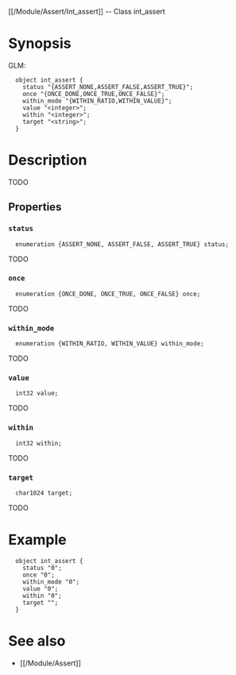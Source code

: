 [[/Module/Assert/Int_assert]] -- Class int_assert

# Synopsis
GLM:
~~~
  object int_assert {
    status "{ASSERT_NONE,ASSERT_FALSE,ASSERT_TRUE}";
    once "{ONCE_DONE,ONCE_TRUE,ONCE_FALSE}";
    within_mode "{WITHIN_RATIO,WITHIN_VALUE}";
    value "<integer>";
    within "<integer>";
    target "<string>";
  }
~~~

# Description

TODO

## Properties

### `status`
~~~
  enumeration {ASSERT_NONE, ASSERT_FALSE, ASSERT_TRUE} status;
~~~

TODO

### `once`
~~~
  enumeration {ONCE_DONE, ONCE_TRUE, ONCE_FALSE} once;
~~~

TODO

### `within_mode`
~~~
  enumeration {WITHIN_RATIO, WITHIN_VALUE} within_mode;
~~~

TODO

### `value`
~~~
  int32 value;
~~~

TODO

### `within`
~~~
  int32 within;
~~~

TODO

### `target`
~~~
  char1024 target;
~~~

TODO

# Example

~~~
  object int_assert {
    status "0";
    once "0";
    within_mode "0";
    value "0";
    within "0";
    target "";
  }
~~~

# See also
* [[/Module/Assert]]

